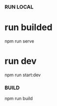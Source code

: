 ### RUN LOCAL ###

# run builded # 
npm run serve

# run dev #
npm run start:dev

### BUILD ###

npm run build

